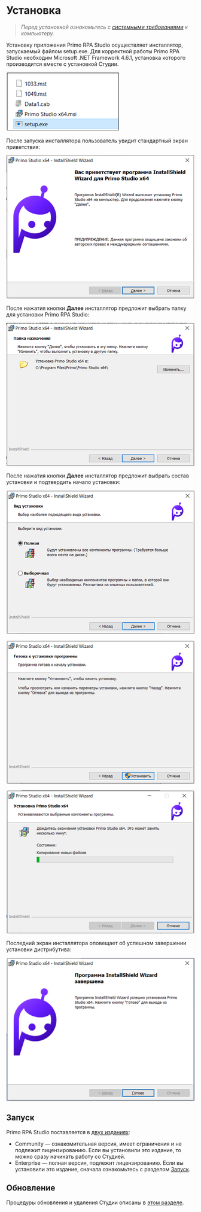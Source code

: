# Установка 

> *Перед установкой ознакомьтесь с [системными требованиями](https://docs.primo-rpa.ru/primo-rpa/primo-studio/systemreq) к компьютеру.*

Установку приложения Primo RPA Studio осуществляет инсталлятор, запускаемый файлом setup.exe. Для корректной работы Primo RPA Studio необходим Microsoft .NET Framework 4.6.1, установка которого производится вместе с установкой Студии.

![](<../../.gitbook/assets1/Install-files1.png>)

После запуска инсталлятора пользователь увидит стандартный экран приветствия:

![](<../../.gitbook/assets1/Install-welcome.png>)

После нажатия кнопки **Далее** инсталлятор предложит выбрать папку для установки Primo RPA Studio:

![](<../../.gitbook/assets1/Install-destinationfolder.png>)

После нажатия кнопки **Далее** инсталлятор предложит выбрать состав установки и подтвердить начало установки:

![](<../../.gitbook/assets1/Install-installtype.png>)

![](<../../.gitbook/assets1/Install-ready.png>)

![](<../../.gitbook/assets1/Install-process.png>)

Последний экран инсталлятора оповещает об успешном завершении установки дистрибутива:

![](../../.gitbook/assets1/Install-finish.png)

## Запуск

Primo RPA Studio поставляется в [двух изданиях](https://docs.primo-rpa.ru/primo-rpa/primo-studio/editions): 
* Community —  ознакомительная версия, имеет ограничения и не подлежит лицензированию. Если вы установили это издание, то можно сразу начинать работу со Студией. 
* Enterprise — полная версия, подлежит лицензированию. Если вы установили это издание, сначала ознакомьтесь с разделом [Запуск](https://docs.primo-rpa.ru/primo-rpa/primo-studio/enterprise).

## Обновление 
Процедуры обновления и удаления Студии описаны в [этом разделе](https://docs.primo-rpa.ru/primo-rpa/primo-studio/installation/update).


